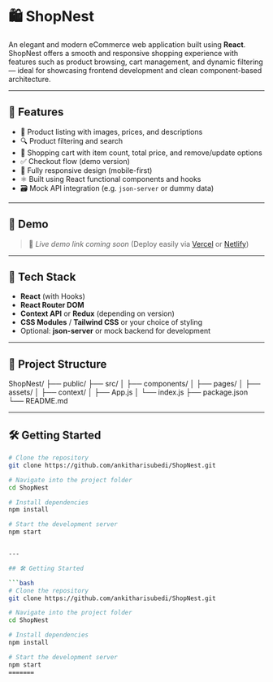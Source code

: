 # 🛍️ ShopNest

An elegant and modern eCommerce web application built using **React**. ShopNest offers a smooth and responsive shopping experience with features such as product browsing, cart management, and dynamic filtering — ideal for showcasing frontend development and clean component-based architecture.

---

## 🚀 Features

- 🧾 Product listing with images, prices, and descriptions
- 🔍 Product filtering and search
- 🛒 Shopping cart with item count, total price, and remove/update options
- ✅ Checkout flow (demo version)
- 📱 Fully responsive design (mobile-first)
- ⚛️ Built using React functional components and hooks
- 🗃️ Mock API integration (e.g. `json-server` or dummy data)

---

## 📸 Demo

> 🚧 _Live demo link coming soon_ (Deploy easily via [Vercel](https://vercel.com) or [Netlify](https://netlify.com))

---

## 🧱 Tech Stack

- **React** (with Hooks)
- **React Router DOM**
- **Context API** or **Redux** (depending on version)
- **CSS Modules** / **Tailwind CSS** or your choice of styling
- Optional: **json-server** or mock backend for development

---

## 📂 Project Structure

ShopNest/
├── public/
├── src/
│ ├── components/
│ ├── pages/
│ ├── assets/
│ ├── context/
│ ├── App.js
│ └── index.js
├── package.json
└── README.md


---

## 🛠️ Getting Started

```bash
# Clone the repository
git clone https://github.com/ankitharisubedi/ShopNest.git

# Navigate into the project folder
cd ShopNest

# Install dependencies
npm install

# Start the development server
npm start


---

## 🛠️ Getting Started

```bash
# Clone the repository
git clone https://github.com/ankitharisubedi/ShopNest.git

# Navigate into the project folder
cd ShopNest

# Install dependencies
npm install

# Start the development server
npm start
=======






